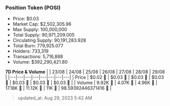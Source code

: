 
  ### Position Token (POSI)
  - Price: $0.03
  - Market Cap: $2,502,305.96
  - Max Supply: 100,000,000
  - Total Supply: 90,971,209.005
  - Circulating Supply: 90,191,283.928
  - Total Burn: 779,925.077
  - Holders: 733,319
  - Transactions: 5,716,888
  - Volume: $392,290,421.80

  **7D Price & Volume**
  | | 23&#x2F;08 | 24&#x2F;08 | 25&#x2F;08 | 26&#x2F;08 | 27&#x2F;08 | 28&#x2F;08 | 29&#x2F;08 |
  |---|---|---|---|---|---|---|---|
  | Price | $0.02 🚀 | $0.03 🚀 | $0.03 🚀 | $0.03 🚀 | $0.03 🚀 | $0.03 🔻 | $0.03 🔻 |
  | Volume | 9.92K 🚀 | 4.07K 🔻 | 4.96K 🚀 | 17.18K 🚀 | 11.12K 🔻 | 11K 🔻 | 98.59392446371416 🔻 |

  > updated_at: Aug 29, 2023 5:42 AM
